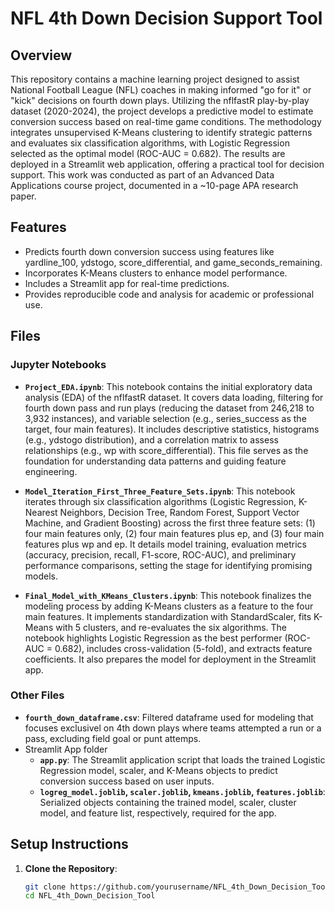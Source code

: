# NFL 4th Down Decision Support Tool

## Overview
This repository contains a machine learning project designed to assist National Football League (NFL) coaches in making informed "go for it" or "kick" decisions on fourth down plays. Utilizing the nflfastR play-by-play dataset (2020-2024), the project develops a predictive model to estimate conversion success based on real-time game conditions. The methodology integrates unsupervised K-Means clustering to identify strategic patterns and evaluates six classification algorithms, with Logistic Regression selected as the optimal model (ROC-AUC = 0.682). The results are deployed in a Streamlit web application, offering a practical tool for decision support. This work was conducted as part of an Advanced Data Applications course project, documented in a ~10-page APA research paper.

## Features
- Predicts fourth down conversion success using features like yardline_100, ydstogo, score_differential, and game_seconds_remaining.
- Incorporates K-Means clusters to enhance model performance.
- Includes a Streamlit app for real-time predictions.
- Provides reproducible code and analysis for academic or professional use.

## Files

### Jupyter Notebooks
- **`Project_EDA.ipynb`**: This notebook contains the initial exploratory data analysis (EDA) of the nflfastR dataset. It covers data loading, filtering for fourth down pass and run plays (reducing the dataset from 246,218 to 3,932 instances), and variable selection (e.g., series_success as the target, four main features). It includes descriptive statistics, histograms (e.g., ydstogo distribution), and a correlation matrix to assess relationships (e.g., wp with score_differential). This file serves as the foundation for understanding data patterns and guiding feature engineering.
  
- **`Model_Iteration_First_Three_Feature_Sets.ipynb`**: This notebook iterates through six classification algorithms (Logistic Regression, K-Nearest Neighbors, Decision Tree, Random Forest, Support Vector Machine, and Gradient Boosting) across the first three feature sets: (1) four main features only, (2) four main features plus ep, and (3) four main features plus wp and ep. It details model training, evaluation metrics (accuracy, precision, recall, F1-score, ROC-AUC), and preliminary performance comparisons, setting the stage for identifying promising models.

- **`Final_Model_with_KMeans_Clusters.ipynb`**: This notebook finalizes the modeling process by adding K-Means clusters as a feature to the four main features. It implements standardization with StandardScaler, fits K-Means with 5 clusters, and re-evaluates the six algorithms. The notebook highlights Logistic Regression as the best performer (ROC-AUC = 0.682), includes cross-validation (5-fold), and extracts feature coefficients. It also prepares the model for deployment in the Streamlit app.

### Other Files
- **`fourth_down_dataframe.csv`**: Filtered dataframe used for modeling that focuses exclusivel on 4th down plays where teams attempted a run or a pass, excluding field goal or punt attemps.
- Streamlit App folder
  - **`app.py`**: The Streamlit application script that loads the trained Logistic Regression model, scaler, and K-Means objects to predict conversion success based on user inputs.
  - **`logreg_model.joblib`, `scaler.joblib`, `kmeans.joblib`, `features.joblib`**: Serialized objects containing the trained model, scaler, cluster model, and feature list, respectively, required for the app.    

## Setup Instructions
1. **Clone the Repository**:
   ```bash
   git clone https://github.com/yourusername/NFL_4th_Down_Decision_Tool.git
   cd NFL_4th_Down_Decision_Tool
